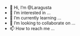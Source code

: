 - 👋 Hi, I’m @Laragusta
- 👀 I’m interested in ...
- 🌱 I’m currently learning ...
- 💞️ I’m looking to collaborate on ...
- 📫 How to reach me ...

<!---
Laragusta/Laragusta is a ✨ special ✨ repository because its `README.md` (this file) appears on your GitHub profile.
You can click the Preview link to take a look at your changes.
--->
